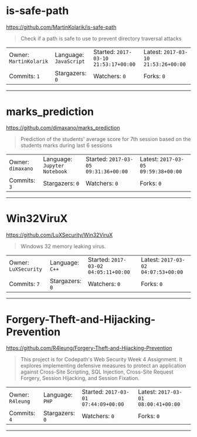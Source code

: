 # is-safe-path

https://github.com/MartinKolarik/is-safe-path
<blockquote>
Check if a path is safe to use to prevent directory traversal attacks
</blockquote>

<table><tr>
<tr><td>Owner: <code>MartinKolarik</code></td>
    <td>Language: <code>JavaScript</code></td>
    <td>Started: <code>2017-03-10 21:53:17+00:00</code></td>
    <td>Latest: <code>2017-03-10 21:53:26+00:00</code></td></tr>
<tr><td>Commits: <code>1</code></td>
    <td>Stargazers: <code>0</code></td>
    <td>Watchers: <code>0</code></td>
    <td>Forks: <code>0</code></td></tr>
</table>

---

# marks_prediction

https://github.com/dimaxano/marks_prediction
<blockquote>
Prediction of the students' average score for 7th session based on the students marks during last 6 sessions
</blockquote>

<table><tr>
<tr><td>Owner: <code>dimaxano</code></td>
    <td>Language: <code>Jupyter Notebook</code></td>
    <td>Started: <code>2017-03-05 09:31:36+00:00</code></td>
    <td>Latest: <code>2017-03-05 09:59:38+00:00</code></td></tr>
<tr><td>Commits: <code>3</code></td>
    <td>Stargazers: <code>0</code></td>
    <td>Watchers: <code>0</code></td>
    <td>Forks: <code>0</code></td></tr>
</table>

---

# Win32ViruX

https://github.com/LuXSecurity/Win32ViruX
<blockquote>
Windows 32 memory leaking virus.
</blockquote>

<table><tr>
<tr><td>Owner: <code>LuXSecurity</code></td>
    <td>Language: <code>C++</code></td>
    <td>Started: <code>2017-03-02 04:05:11+00:00</code></td>
    <td>Latest: <code>2017-03-02 04:07:53+00:00</code></td></tr>
<tr><td>Commits: <code>7</code></td>
    <td>Stargazers: <code>0</code></td>
    <td>Watchers: <code>0</code></td>
    <td>Forks: <code>0</code></td></tr>
</table>

---

# Forgery-Theft-and-Hijacking-Prevention

https://github.com/R4leung/Forgery-Theft-and-Hijacking-Prevention
<blockquote>
This project is for Codepath's Web Security Week 4 Assignment. It explores implementing defensive measures to protect an application against Cross-Site Scripting, SQL Injection, Cross-Site Request Forgery, Session Hijacking, and Session Fixation.
</blockquote>

<table><tr>
<tr><td>Owner: <code>R4leung</code></td>
    <td>Language: <code>PHP</code></td>
    <td>Started: <code>2017-03-01 07:44:09+00:00</code></td>
    <td>Latest: <code>2017-03-01 08:00:41+00:00</code></td></tr>
<tr><td>Commits: <code>4</code></td>
    <td>Stargazers: <code>0</code></td>
    <td>Watchers: <code>0</code></td>
    <td>Forks: <code>0</code></td></tr>
</table>

---

